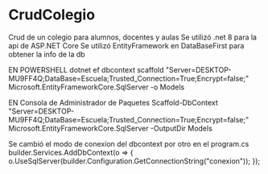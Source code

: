 # CrudColegio

Crud de un colegio para alumnos, docentes y aulas
Se utilizó .net 8 para la api de ASP.NET Core 
Se utilizó EntityFramework en DataBaseFirst para obtener la info de la db

EN POWERSHELL
dotnet ef dbcontext scaffold "Server=DESKTOP-MU9FF4Q;DataBase=Escuela;Trusted_Connection=True;Encrypt=false;" Microsoft.EntityFrameworkCore.SqlServer -o Models

EN Consola de Administrador de Paquetes
Scaffold-DbContext "Server=DESKTOP-MU9FF4Q;DataBase=Escuela;Trusted_Connection=True;Encrypt=false;" Microsoft.EntityFrameworkCore.SqlServer -OutputDir Models

Se cambió el modo de conexion del dbcontext por otro en el program.cs
builder.Services.AddDbContext<EscuelaContext>(o =>
{
    o.UseSqlServer(builder.Configuration.GetConnectionString("conexion"));
});
